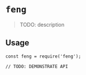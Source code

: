 # `feng`

> TODO: description

## Usage

```
const feng = require('feng');

// TODO: DEMONSTRATE API
```
